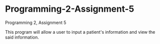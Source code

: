# Programming-2-Assignment-5
Programming 2, Assignment 5

This program will allow a user to input a patient's information and view the said information. 
